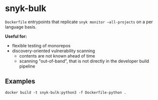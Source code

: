# snyk-bulk

`Dockerfile` entrypoints that replicate `snyk monitor —all-projects` on a per language basis.

__Useful for:__
* flexible testing of monorepos
* discovery-oriented vulnerability scanning
  * contents are not known ahead of time
  * scanning "out-of-band", that is not directly in the developer build pipeline

## Examples
`docker build -t snyk-bulk:python3 -f Dockerfile-python .`
